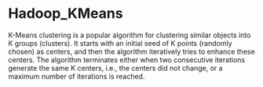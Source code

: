 # Hadoop_KMeans

K-Means clustering is a popular algorithm for clustering similar objects into K groups (clusters). 
It starts with an initial seed of K points (randomly chosen) as centers, and then the algorithm iteratively tries to enhance these centers. 
The algorithm terminates either when two consecutive iterations generate the same K centers, i.e., the centers did not change, or a maximum number of iterations is reached.
